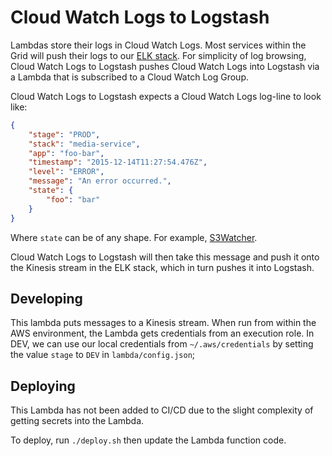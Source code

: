 # Cloud Watch Logs to Logstash

Lambdas store their logs in Cloud Watch Logs. Most services within the Grid will push their logs to our [ELK stack](https://github.com/guardian/machine-images/blob/master/cloudformation/elk-stack.json).
For simplicity of log browsing, Cloud Watch Logs to Logstash pushes Cloud Watch Logs into Logstash via a Lambda that is subscribed to a Cloud Watch Log Group.

Cloud Watch Logs to Logstash expects a Cloud Watch Logs log-line to look like:

```json
{
    "stage": "PROD",
    "stack": "media-service",
    "app": "foo-bar",
    "timestamp": "2015-12-14T11:27:54.476Z",
    "level": "ERROR",
    "message": "An error occurred.",
    "state": {
        "foo": "bar"
    }
}
```

Where `state` can be of any shape. For example, [S3Watcher](../s3watcher/lambda/lib/Logger.js).

Cloud Watch Logs to Logstash will then take this message and push it onto the Kinesis stream in the ELK stack, which in turn pushes it into Logstash.

## Developing
This lambda puts messages to a Kinesis stream. When run from within the AWS environment, the Lambda gets credentials from an execution role.
In DEV, we can use our local credentials from `~/.aws/credentials` by setting the value `stage` to `DEV` in `lambda/config.json`;


## Deploying
This Lambda has not been added to CI/CD due to the slight complexity of getting secrets into the Lambda.

To deploy, run `./deploy.sh` then update the Lambda function code.

